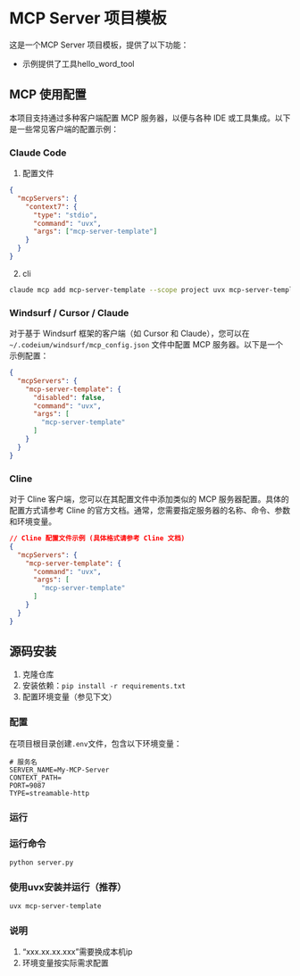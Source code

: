 # MCP Server 项目模板

这是一个MCP Server 项目模板，提供了以下功能：

- 示例提供了工具hello_word_tool


## MCP 使用配置

本项目支持通过多种客户端配置 MCP 服务器，以便与各种 IDE 或工具集成。以下是一些常见客户端的配置示例：

### Claude Code
1. 配置文件
```json
{
  "mcpServers": {
    "context7": {
      "type": "stdio",
      "command": "uvx",
      "args": ["mcp-server-template"]
    }
  }
}

```
2. cli
```bash
claude mcp add mcp-server-template --scope project uvx mcp-server-template
```

### Windsurf / Cursor / Claude

对于基于 Windsurf 框架的客户端（如 Cursor 和 Claude），您可以在 `~/.codeium/windsurf/mcp_config.json` 文件中配置 MCP 服务器。以下是一个示例配置：

```json
{
  "mcpServers": {
    "mcp-server-template": {
      "disabled": false,
      "command": "uvx",
      "args": [
        "mcp-server-template"
      ]
    }
  }
}
```


### Cline

对于 Cline 客户端，您可以在其配置文件中添加类似的 MCP 服务器配置。具体的配置方式请参考 Cline 的官方文档。通常，您需要指定服务器的名称、命令、参数和环境变量。

```json
// Cline 配置文件示例 (具体格式请参考 Cline 文档)
{
  "mcpServers": {
    "mcp-server-template": {
      "command": "uvx",
      "args": [
        "mcp-server-template"
      ]
    }
  }
}
```

## 源码安装

1. 克隆仓库
2. 安装依赖：`pip install -r requirements.txt`
3. 配置环境变量（参见下文）

### 配置

在项目根目录创建`.env`文件，包含以下环境变量：

```
# 服务名
SERVER_NAME=My-MCP-Server
CONTEXT_PATH=
PORT=9087
TYPE=streamable-http
```

### 运行

### 运行命令
```bash
python server.py
```

### 使用uvx安装并运行（推荐）

```bash
uvx mcp-server-template
```


### 说明
1. “xxx.xx.xx.xxx”需要换成本机ip
2. 环境变量按实际需求配置

